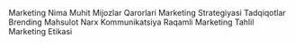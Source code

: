Marketing Nima
Muhit
Mijozlar Qarorlari
Marketing Strategiyasi
Tadqiqotlar
Brending
Mahsulot
Narx
Kommunikatsiya
Raqamli Marketing
Tahlil
Marketing Etikasi

